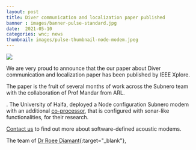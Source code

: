 ```yaml
---
layout: post
title: Diver communication and localization paper published
banner : images/banner-pulse-standard.jpg
date:  2021-05-10
categories: wnc; news
thumbnail: images/pulse-thumbnail-node-modem.jpeg
---
```

<div class='pulse-img-div'>
    <img src="{{site.baseurl}}/images/pulse-thumbnail-node-modem.jpeg" class='pulse-img'>
</div>

We are very proud to announce that the our paper about Diver communication and localization paper has been published by IEEE Xplore.

The paper is the fruit of several months of work across the Subnero team with the collaboration of Prof Mandar from ARL.

.  The University of Haifa, deployed a Node configuration Subnero modem with an additional [co-processor](https://subnero.com/wnc/2018/11/17/Underwater-modem-with-a-coprocessor.html), that is configured with sonar-like functionalities, for their research.

[Contact us](https://subnero.com/contact/) to find out more about software-defined acoustic modems.



The team of [Dr Roee Diamant](https://sites.google.com/edu.haifa.ac.il/anl/personnel){:target="_blank"}, 
